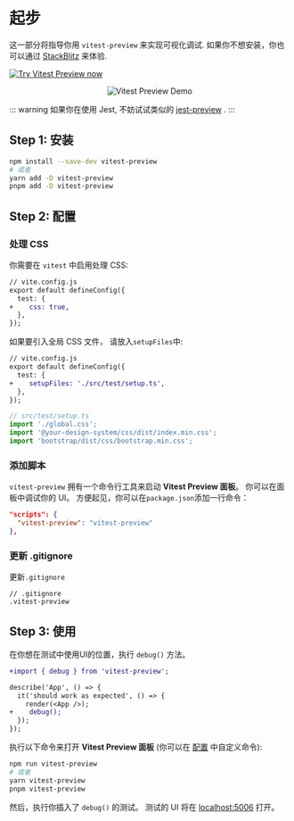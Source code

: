 # 起步

这一部分将指导你用 `vitest-preview` 来实现可视化调试. 如果你不想安装，你也可以通过 [StackBlitz](https://stackblitz.com/edit/vitest-preview?file=src%2FApp.test.tsx,README.md) 来体验.

[![Try Vitest Preview now](https://developer.stackblitz.com/img/open_in_stackblitz.svg)](https://stackblitz.com/edit/vitest-preview?file=src%2FApp.test.tsx,README.md)

<p align="center">
  <img align="center" src="https://user-images.githubusercontent.com/8603085/197373376-f6a3fe33-487b-4c35-8085-8e7e6357ce40.gif" alt="Vitest Preview Demo" />
</p>

::: warning
如果你在使用 Jest, 不妨试试类似的 [jest-preview](https://github.com/nvh95/jest-preview) .
:::

## Step 1: 安装

```bash
npm install --save-dev vitest-preview
# 或者
yarn add -D vitest-preview
pnpm add -D vitest-preview
```

## Step 2: 配置

### 处理 CSS

你需要在 `vitest` 中启用处理 CSS:

```diff
// vite.config.js
export default defineConfig({
  test: {
+    css: true,
  },
});

```

如果要引入全局 CSS 文件， 请放入`setupFiles`中:

```diff
// vite.config.js
export default defineConfig({
  test: {
+    setupFiles: './src/test/setup.ts',
  },
});

```

```ts
// src/test/setup.ts
import './global.css';
import '@your-design-system/css/dist/index.min.css';
import 'bootstrap/dist/css/bootstrap.min.css';
```

### 添加脚本

`vitest-preview` 拥有一个命令行工具来启动 **Vitest Preview 面板**。 你可以在面板中调试你的 UI。 方便起见，你可以在`package.json`添加一行命令：

```json
"scripts": {
  "vitest-preview": "vitest-preview"
},
```

### 更新 .gitignore

更新`.gitignore`

```
// .gitignore
.vitest-preview
```

## Step 3: 使用

在你想在测试中使用UI的位置，执行 `debug()` 方法。

```diff
+import { debug } from 'vitest-preview';

describe('App', () => {
  it('should work as expected', () => {
    render(<App />);
+    debug();
  });
});
```

执行以下命令来打开 **Vitest Preview 面板** (你可以在 [配置](#step-2-configuration) 中自定义命令):

```bash
npm run vitest-preview
# 或者
yarn vitest-preview
pnpm vitest-preview
```

然后，执行你插入了 `debug()` 的测试。 测试的 UI 将在 [localhost:5006](http://localhost:5006) 打开。
